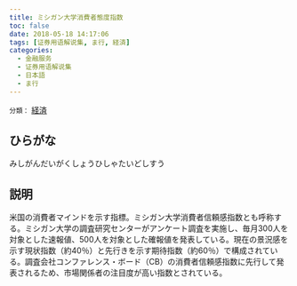 ```yaml
---
title: ミシガン大学消費者態度指数
toc: false
date: 2018-05-18 14:17:06
tags: [证券用语解说集, ま行, 経済]
categories:
  - 金融服务
  - 证券用语解说集
  - 日本語
  - ま行
---
```


`分類：` [経済](/tags/経済/)

## ひらがな

みしがんだいがくしょうひしゃたいどしすう

## 説明

米国の消費者マインドを示す指標。ミシガン大学消費者信頼感指数とも呼称する。ミシガン大学の調査研究センターがアンケート調査を実施し、毎月300人を対象とした速報値、500人を対象とした確報値を発表している。現在の景況感を示す現状指数（約40％）と先行きを示す期待指数（約60％）で構成されている。調査会社コンファレンス・ボード（CB）の消費者信頼感指数に先行して発表されるため、市場関係者の注目度が高い指数とされている。
